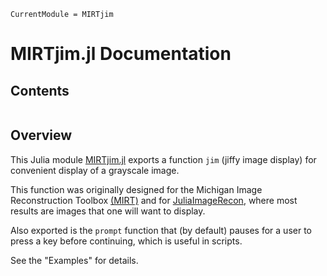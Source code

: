 ```@meta
CurrentModule = MIRTjim
```

# MIRTjim.jl Documentation

## Contents

```@contents
```

## Overview

This Julia module
[MIRTjim.jl](https://github.com/JeffFessler/MIRTjim.jl)
exports a function `jim`
(jiffy image display)
for convenient display of a grayscale image.

This function was originally designed
for the Michigan Image Reconstruction Toolbox
[(MIRT)](https://github.com/JeffFessler/MIRT.jl)
and for
[JuliaImageRecon](https://github.com/JuliaImageRecon),
where most results
are images that one will want to display.

Also exported is the `prompt` function that
(by default)
pauses for a user to press a key before continuing,
which is useful in scripts.

See the "Examples" for details.
